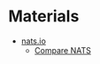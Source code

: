 # Materials

* [nats.io](https://docs.nats.io/)
  * [Compare NATS](https://docs.nats.io/nats-concepts/overview/compare-nats)

